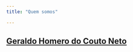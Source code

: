```yaml
---
title: "Quem somos"

---
```


## [Geraldo Homero do Couto Neto](/authors/geraldo-homero-do-couto-neto)
